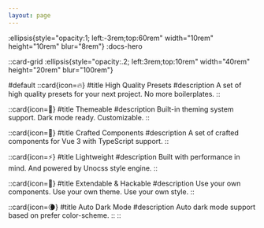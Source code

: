 ```yaml
---
layout: page
---
```


<!-- hero section -->
:ellipsis{style="opacity:1; left:-3rem;top:60rem" width="10rem" height="10rem" blur="8rem"}
:docs-hero


<!-- feature section -->
::card-grid
:ellipsis{style="opacity:.2; left:3rem;top:10rem" width="40rem" height="20rem" blur="100rem"}

#default
  ::card{icon=🔥}
  #title
  High Quality Presets
  #description
  A set of high quality presets for your next project. No more boilerplates.
  ::

  ::card{icon=🎨}
  #title
  Themeable
  #description
  Built-in theming system support. Dark mode ready. Customizable.
  ::

  ::card{icon=🚀}
  #title
  Crafted Components
  #description
  A set of crafted components for Vue 3 with TypeScript support.
  ::

  ::card{icon=⚡}
  #title
  Lightweight
  #description
  Built with performance in mind. And powered by Unocss style engine.
  ::

  ::card{icon=🔌}
  #title
  Extendable & Hackable
  #description
  Use your own components. Use your own theme. Use your own style.
  ::

  ::card{icon=🌘}
  #title
  Auto Dark Mode
  #description
  Auto dark mode support based on prefer color-scheme.
  ::
::

